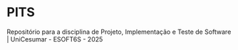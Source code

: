 # PITS
Repositório para a disciplina de Projeto, Implementação e Teste de Software  |  UniCesumar - ESOFT6S - 2025
